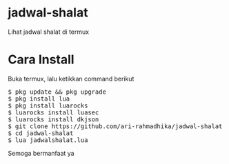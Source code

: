 # jadwal-shalat
Lihat jadwal shalat di termux
# Cara Install
Buka termux, lalu ketikkan command berikut
<pre>
$ pkg update && pkg upgrade
$ pkg install lua
$ pkg install luarocks
$ luarocks install luasec
$ luarocks install dkjson
$ git clone https://github.com/ari-rahmadhika/jadwal-shalat
$ cd jadwal-shalat
$ lua jadwalshalat.lua
</pre>
Semoga bermanfaat ya
